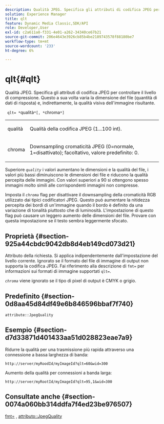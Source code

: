 ```yaml
---
description: Qualità JPEG. Specifica gli attributi di codifica JPEG per controllare il livello di compressione. Questo a sua volta varia la dimensione del file (quantità di dati di risposta) e, indirettamente, la qualità visiva dell'immagine risultante.
solution: Experience Manager
title: qlt
feature: Dynamic Media Classic,SDK/API
role: Developer,User
exl-id: c2a611a8-f331-4e01-a262-34340ce67b21
source-git-commit: 206e4643e3926cb85b4be2189743578f88180be7
workflow-type: tm+mt
source-wordcount: '233'
ht-degree: 6%

---
```


# qlt{#qlt}

Qualità JPEG. Specifica gli attributi di codifica JPEG per controllare il livello di compressione. Questo a sua volta varia la dimensione del file (quantità di dati di risposta) e, indirettamente, la qualità visiva dell&#39;immagine risultante.

` qlt= *`qualità`*[, *`chroma`*]`

<table id="simpletable_FB8090D4BEBF42FD83A64A7AAB6D7F92"> 
 <tr class="strow"> 
  <td class="stentry"> <p> <span class="varname"> qualità </span> </p> </td> 
  <td class="stentry"> <p>Qualità della codifica JPEG (1...100 int). </p> </td> 
 </tr> 
 <tr class="strow"> 
  <td class="stentry"> <p> <span class="varname"> chroma </span> </p> </td> 
  <td class="stentry"> <p>Downsampling cromaticità JPEG (0=normale, 1=disattivato); facoltativo, valore predefinito: 0. </p> </td> 
 </tr> 
</table>

Superiore *`quality`* i valori aumentano le dimensioni e la qualità del file, i valori più bassi diminuiscono le dimensioni dei file e riducono la qualità percepita delle immagini. Con valori superiori a 90 si ottengono spesso immagini molto simili alle corrispondenti immagini non compresse.

Imposta il *`chroma`* flag per disattivare il downsampling della cromaticità RGB utilizzato dai tipici codificatori JPEG. Questo può aumentare la nitidezza percepita dei bordi di un&#39;immagine quando il bordo è definito da una variazione di tonalità piuttosto che di luminosità. L&#39;impostazione di questo flag può causare un leggero aumento delle dimensioni del file. Provare con questa impostazione se il testo sembra leggermente sfocato.

## Proprietà {#section-925a44cbdc9042db8d4eb149cd073d21}

Attributo della richiesta. Si applica indipendentemente dall&#39;impostazione del livello corrente. Ignorato se il formato del file di immagine di output non supporta la codifica JPEG. Fai riferimento alla descrizione di `fmt=` per informazioni sui formati di immagine supportati `qlt=`.

*`chroma`* viene ignorato se il tipo di pixel di output è CMYK o grigio.

## Predefinito {#section-0d8aa45d84df49e6b846596bbaf7f740}

`attribute::JpegQuality`

## Esempio {#section-d7d33871d401433aa51d028823eae7a9}

Ridurre la qualità per una trasmissione più rapida attraverso una connessione a bassa larghezza di banda:

`http://server/myRoodId/myImageId?qlt=60&wid=300`

Aumento della qualità per connessioni a banda larga:

`http://server/myRootId/myImageId?qlt=95,1&wid=300`

## Consultate anche {#section-0074a060bb314ddfa7f4ed23be976507}

[fmt=](../../../../../is-api/http-ref/image-serving-api-ref/c-http-protocol-reference/c-command-reference/r-is-http-fmt.md#reference-cdf10043423b45ba9fe15157fb3ae37a) , [attributo::JpegQuality](../../../../../is-api/image-catalog/image-serving-api-ref/c-image-catalog-reference/c-attributes-reference/r-jpegquality.md#reference-4a879e7c46024c8a898a9fd226f9eb09)
